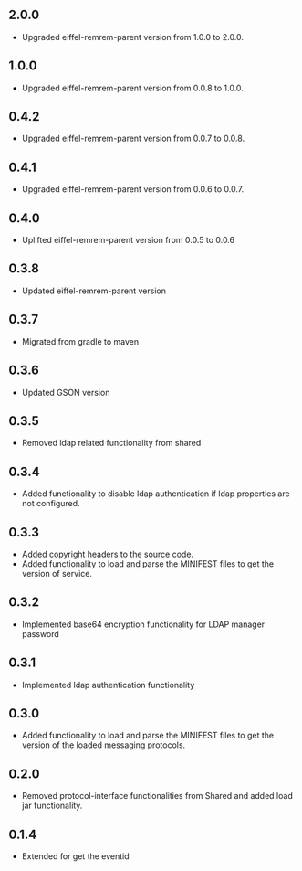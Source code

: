 ## 2.0.0
- Upgraded eiffel-remrem-parent version from 1.0.0 to 2.0.0.

## 1.0.0
- Upgraded eiffel-remrem-parent version from 0.0.8 to 1.0.0.

## 0.4.2
- Upgraded eiffel-remrem-parent version from 0.0.7 to 0.0.8.

## 0.4.1
- Upgraded eiffel-remrem-parent version from 0.0.6 to 0.0.7.

## 0.4.0
- Uplifted eiffel-remrem-parent version from 0.0.5 to 0.0.6

## 0.3.8
- Updated eiffel-remrem-parent version

## 0.3.7
- Migrated from gradle to maven

## 0.3.6
- Updated GSON version

## 0.3.5
- Removed ldap related functionality from shared

## 0.3.4
- Added functionality to disable ldap authentication if ldap properties are not configured.

## 0.3.3
- Added copyright headers to the source code.
- Added functionality to load and parse the MINIFEST files to get the version of service. 

## 0.3.2
- Implemented base64 encryption functionality for LDAP manager password

## 0.3.1
- Implemented ldap authentication functionality 

## 0.3.0
- Added functionality to load and parse the MINIFEST files to get the version 
of the loaded messaging protocols.

## 0.2.0
- Removed protocol-interface functionalities from Shared and added load jar functionality.

## 0.1.4
- Extended for get the eventid 

